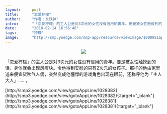 ```yaml
---
layout:     post
title:      "恋爱柠檬"
author:     "作者：东铁神"
intro:      "「恋爱柠檬」的主人公是对3次元的女性没有信用的青年。要是被女性触摸到的话，身体就会出现风疹块。令他得到安慰的只有2次元的女孩子。那样的他由家里送来便宜货吹气人偶，突然变成他憧憬的游戏角色出现在眼前，还称呼他为「主人大人」……。"
date:       "2018-02-14 16:56:46"
tags:       "柠檬"
image:      "http://smp.yoedge.com/smp-app/resource/viewImage/1000981appline.png"
---
```

<div style="text-align: center">
<p><img src="http://smp.yoedge.com/smp-app/resource/viewImage/1000981appline.png"/></p>
</div>
<p class="post-meta">
<span>「恋爱柠檬」的主人公是对3次元的女性没有信用的青年。要是被女性触摸到的话，身体就会出现风疹块。令他得到安慰的只有2次元的女孩子。那样的他由家里送来便宜货吹气人偶，突然变成他憧憬的游戏角色出现在眼前，还称呼他为「主人大人」……。</span>
</p>
[http://smp3.yoedge.com/view/gotoAppLine/1028382](http://smp3.yoedge.com/view/gotoAppLine/1028382){:target="_blank"}
[http://smp3.yoedge.com/view/gotoAppLine/1028381](http://smp3.yoedge.com/view/gotoAppLine/1028381){:target="_blank"}


